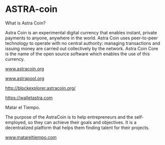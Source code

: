 # ASTRA-coin
What is Astra Coin?

Astra Coin is an experimental digital currency that enables instant, private payments to anyone, anywhere in the world. Astra Coin  uses peer-to-peer technology to operate with no central authority: managing transactions and issuing money are carried out collectively by the network. Astra Coin  Core is the name of the open source software which enables the use of this currency.

www.astracoin.org

www.astrapool.org

http://blockexplorer.astracoin.org/

https://walletastra.com


Matar el Tiempo.

The purpose of the AstraCoin is to help entrepreneurs and the self-employed, so they can achieve their goals and objectives. It is a decentralized platform that helps them finding talent for their projects.

www.matareltiempo.com
